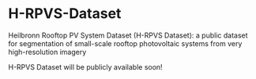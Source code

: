# H-RPVS-Dataset
Heilbronn Rooftop PV System Dataset (H-RPVS Dataset): a public dataset for segmentation of small-scale rooftop photovoltaic systems from very high-resolution imagery

H-RPVS Dataset will be publicly available soon!
